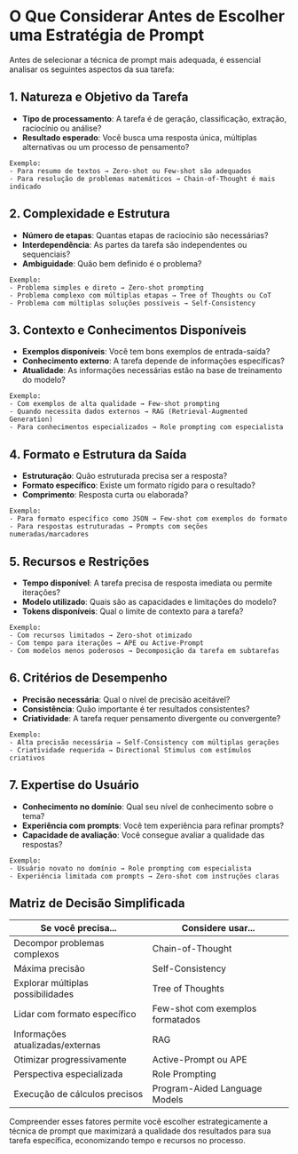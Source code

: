# O Que Considerar Antes de Escolher uma Estratégia de Prompt

Antes de selecionar a técnica de prompt mais adequada, é essencial analisar os seguintes aspectos da sua tarefa:

## 1. Natureza e Objetivo da Tarefa

- **Tipo de processamento**: A tarefa é de geração, classificação, extração, raciocínio ou análise?
- **Resultado esperado**: Você busca uma resposta única, múltiplas alternativas ou um processo de pensamento?

```
Exemplo:
- Para resumo de textos → Zero-shot ou Few-shot são adequados
- Para resolução de problemas matemáticos → Chain-of-Thought é mais indicado
```

## 2. Complexidade e Estrutura

- **Número de etapas**: Quantas etapas de raciocínio são necessárias?
- **Interdependência**: As partes da tarefa são independentes ou sequenciais?
- **Ambiguidade**: Quão bem definido é o problema?

```
Exemplo:
- Problema simples e direto → Zero-shot prompting
- Problema complexo com múltiplas etapas → Tree of Thoughts ou CoT
- Problema com múltiplas soluções possíveis → Self-Consistency
```

## 3. Contexto e Conhecimentos Disponíveis

- **Exemplos disponíveis**: Você tem bons exemplos de entrada-saída?
- **Conhecimento externo**: A tarefa depende de informações específicas?
- **Atualidade**: As informações necessárias estão na base de treinamento do modelo?

```
Exemplo:
- Com exemplos de alta qualidade → Few-shot prompting
- Quando necessita dados externos → RAG (Retrieval-Augmented Generation)
- Para conhecimentos especializados → Role prompting com especialista
```

## 4. Formato e Estrutura da Saída

- **Estruturação**: Quão estruturada precisa ser a resposta?
- **Formato específico**: Existe um formato rígido para o resultado?
- **Comprimento**: Resposta curta ou elaborada?

```
Exemplo:
- Para formato específico como JSON → Few-shot com exemplos do formato
- Para respostas estruturadas → Prompts com seções numeradas/marcadores
```

## 5. Recursos e Restrições

- **Tempo disponível**: A tarefa precisa de resposta imediata ou permite iterações?
- **Modelo utilizado**: Quais são as capacidades e limitações do modelo?
- **Tokens disponíveis**: Qual o limite de contexto para a tarefa?

```
Exemplo:
- Com recursos limitados → Zero-shot otimizado
- Com tempo para iterações → APE ou Active-Prompt
- Com modelos menos poderosos → Decomposição da tarefa em subtarefas
```

## 6. Critérios de Desempenho

- **Precisão necessária**: Qual o nível de precisão aceitável?
- **Consistência**: Quão importante é ter resultados consistentes?
- **Criatividade**: A tarefa requer pensamento divergente ou convergente?

```
Exemplo:
- Alta precisão necessária → Self-Consistency com múltiplas gerações
- Criatividade requerida → Directional Stimulus com estímulos criativos
```

## 7. Expertise do Usuário

- **Conhecimento no domínio**: Qual seu nível de conhecimento sobre o tema?
- **Experiência com prompts**: Você tem experiência para refinar prompts?
- **Capacidade de avaliação**: Você consegue avaliar a qualidade das respostas?

```
Exemplo:
- Usuário novato no domínio → Role prompting com especialista
- Experiência limitada com prompts → Zero-shot com instruções claras
```

## Matriz de Decisão Simplificada

| Se você precisa...                | Considere usar...                |
| --------------------------------- | -------------------------------- |
| Decompor problemas complexos      | Chain-of-Thought                 |
| Máxima precisão                   | Self-Consistency                 |
| Explorar múltiplas possibilidades | Tree of Thoughts                 |
| Lidar com formato específico      | Few-shot com exemplos formatados |
| Informações atualizadas/externas  | RAG                              |
| Otimizar progressivamente         | Active-Prompt ou APE             |
| Perspectiva especializada         | Role Prompting                   |
| Execução de cálculos precisos     | Program-Aided Language Models    |

Compreender esses fatores permite você escolher estrategicamente a técnica de prompt que maximizará a qualidade dos resultados para sua tarefa específica, economizando tempo e recursos no processo.
